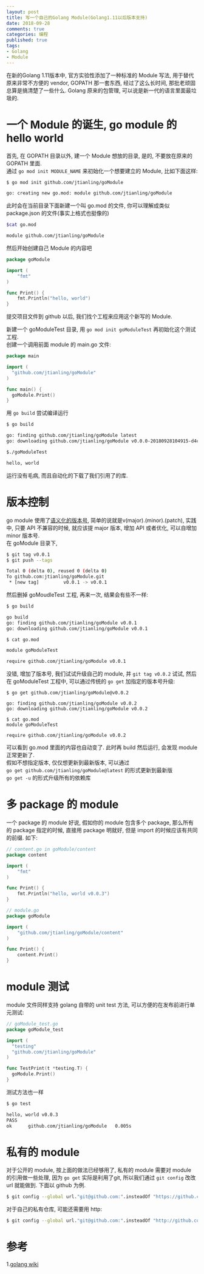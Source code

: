 ```yaml
---
layout: post
title: 写一个自己的Golang Module(Golang1.11以后版本支持)
date: 2018-09-28
comments: true
categories: 编程
published: true
tags:
- Golang
- Module
---
```


在新的Golang 1.11版本中, 官方实验性添加了一种标准的 Module 写法, 用于替代原来非常不方便的 vendor, GOPATH 那一套东西, 经过了这么长时间, 那批老顽固总算是搞清楚了一些什么. Golang 原来的包管理, 可以说是新一代的语言里面最垃圾的.  

<!-- more -->

# 一个 Module 的诞生, go module 的 hello world

首先, 在 GOPATH 目录以外, 建一个 Module 想放的目录, 是的, 不要放在原来的 GOPATH 里面.  
通过 `go mod init MODULE_NAME` 来初始化一个想要建立的 Module, 比如下面这样:
```bash
$ go mod init github.com/jtianling/goModule

go: creating new go.mod: module github.com/jtianling/goModule
```

此时会在当前目录下面新建一个叫 go.mod 的文件, 你可以理解成类似 package.json 的文件(事实上格式也挺像的)

```bash
$cat go.mod

module github.com/jtianling/goModule
```

然后开始创建自己 Module 的内容吧
```go
package goModule

import (
    "fmt"
)

func Print() {
    fmt.Println("hello, world")
}
```

提交项目文件到 github 以后, 我们找个工程来应用这个新写的 Module.

新建一个 goModuleTest 目录, 用 `go mod init goModuleTest` 再初始化这个测试工程.  
创建一个调用前面 module 的 main.go 文件:

```go
package main

import (
  "github.com/jtianling/goModule"
)

func main() {
  goModule.Print()
}
```

用 `go build` 尝试编译运行
```bash
$ go build

go: finding github.com/jtianling/goModule latest
go: downloading github.com/jtianling/goModule v0.0.0-20180928104915-d4c10f8ba563

$./goModuleTest

hello, world
```

运行没有毛病, 而且自动化的下载了我们引用了的库.  

# 版本控制
go module 使用了[语义化的版本号](https://semver.org/), 简单的说就是v(major).(minor).(patch), 实践中, 只要 API 不兼容的时候, 就应该提 major 版本, 增加 API 或者优化, 可以自增加 minor 版本号.  
在 goModule 目录下,  
```bash
$ git tag v0.0.1
$ git push --tags

Total 0 (delta 0), reused 0 (delta 0)
To github.com:jtianling/goModule.git
 * [new tag]         v0.0.1 -> v0.0.1
```

然后删掉 goMoudleTest 工程, 再来一次, 结果会有些不一样:

```bash
$ go build

go build
go: finding github.com/jtianling/goModule v0.0.1
go: downloading github.com/jtianling/goModule v0.0.1

$ cat go.mod

module goModuleTest

require github.com/jtianling/goModule v0.0.1
```

没错, 增加了版本号, 我们试试升级自己的 module, 并 `git tag v0.0.2` 试试, 
然后在 goModuleTest 工程中, 可以通过传统的 `go get` 加指定的版本号升级:   
```
$ go get github.com/jtianling/goModule@v0.0.2

go: finding github.com/jtianling/goModule v0.0.2
go: downloading github.com/jtianling/goModule v0.0.2

$ cat go.mod
module goModuleTest

require github.com/jtianling/goModule v0.0.2
```

可以看到 go.mod 里面的内容也自动变了. 此时再 build 然后运行, 会发现 module 正常更新了.  
假如不想指定版本, 仅仅想更新到最新版本, 可以通过  
`go get github.com/jtianling/goModule@latest` 的形式更新到最新版  
`go get -u` 的形式升级所有的依赖库  

# 多 package 的 module
一个 package 的 module 好说, 假如你的 module 包含多个 package, 那么所有的 package 指定的时候, 直接用 package 明就好, 但是 import 的时候应该有共同的前缀.
如下:  

```go
// content.go in goModule/content
package content

import (
    "fmt"
)

func Print() {
    fmt.Println("hello, world v0.0.3")
}

// module.go
package goModule

import (
    "github.com/jtianling/goModule/content"
)

func Print() {
    content.Print()
}
```

# module 测试
module 文件同样支持 golang 自带的 unit test 方法, 可以方便的在发布前进行单元测试:

```go
// goModule_test.go
package goModule_test

import (
  "testing"
  "github.com/jtianling/goModule"
)

func TestPrint(t *testing.T) {
  goModule.Print()
}
```

测试方法也一样
```bash
$ go test

hello, world v0.0.3
PASS
ok  	github.com/jtianling/goModule	0.005s
```

# 私有的 module
对于公开的 module, 按上面的做法已经够用了, 私有的 module 需要对 module 的引用做一些处理, 因为 `go get` 实际是利用了git, 所以我们通过 `git config` 改改 url 就能做到.  下面以 github 为例.  

```bash
$ git config --global url."git@github.com:".insteadOf "https://github.com/"
```

对于自己的私有仓库, 可能还需要用 http:

```bash
$ git config --global url."git@github.com:".insteadOf "http://github.com/"
```

# 参考

1.[golang wiki](https://github.com/golang/go/wiki/Modules)

